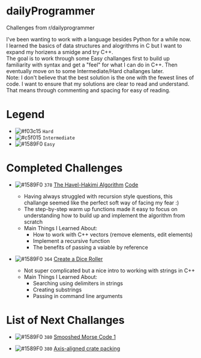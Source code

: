 # dailyProgrammer
Challenges from r/dailyprogrammer   

I've been wanting to work with a language besides Python for a while now.  
I learned the basics of data structures and alogrithms in C but I want to expand my horizens a smidge and try C++.  
The goal is to work through some Easy challanges first to build up familiarity with syntax and get a "feel" for what I can do in C++. 
Then eventually move on to some Intermediate/Hard challanges later.  
Note: I don't believe that the best solution is the one with the fewest lines of code. I want to ensure that my solutions are clear to read and understand. 
That means through commenting and spacing for easy of reading.


# Legend
- ![#f03c15](https://via.placeholder.com/15/f03c15/000000?text=+) `Hard`
- ![#c5f015](https://via.placeholder.com/15/c5f015/000000?text=+) `Intermediate`
- ![#1589F0](https://via.placeholder.com/15/1589F0/000000?text=+) `Easy`

# Completed Challenges

* ![#1589F0](https://via.placeholder.com/15/1589F0/000000?text=+) `378` [The Havel-Hakimi Algorithm](https://www.reddit.com/r/dailyprogrammer/comments/bqy1cf/20190520_challenge_378_easy_the_havelhakimi/)
[Code](378HavelHakimi.cpp)
  * Having always struggled with recursion style questions, this challange seemed like the perfect soft way of facing my fear :)
  * The step-by-step warm up functions made it easy to focus on understanding how to build up and implement the algorithm from scratch
  * Main Things I Learned About:
      * How to work with C++ vectors (remove elements, edit elements)
      * Implement a recursive function
      * The benefits of passing a vaiable by reference 

* ![#1589F0](https://via.placeholder.com/15/1589F0/000000?text=+) `364` [Create a Dice Roller](https://www.reddit.com/r/dailyprogrammer/comments/8s0cy1/20180618_challenge_364_easy_create_a_dice_roller/)
   * Not super complicated but a nice intro to working with strings in C++
   * Main Things I Learned About:
     * Searching using delimiters in strings
     * Creating substrings 
     * Passing in command line arguments

# List of Next Challanges
* ![#1589F0](https://via.placeholder.com/15/1589F0/000000?text=+) `380` [Smooshed Morse Code 1](https://www.reddit.com/r/dailyprogrammer/comments/cmd1hb/20190805_challenge_380_easy_smooshed_morse_code_1/)

* ![#1589F0](https://via.placeholder.com/15/1589F0/000000?text=+) `380` [Axis-aligned crate packing](https://www.reddit.com/r/dailyprogrammer/comments/bazy5j/20190408_challenge_377_easy_axisaligned_crate/ )


